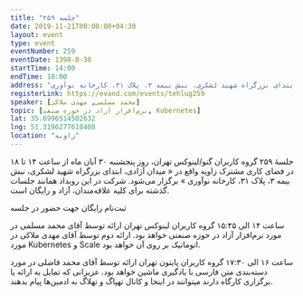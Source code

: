 ```yaml
---
title: "جلسه ۲۵۹"
date: 2019-11-21T00:00:00+04:30
layout: event
type: event
eventNumber: 259
eventDate: 1398-8-30
startTime: 14:00
endTime: 18:00
address: "میدان آزادی، ابتدای بزرگراه شهید لشکری، نبش بیمه ۳، پلاک ۳۱، کارخانه نوآوری"
registerLink: https://evand.com/events/tehlug259
speaker: [محمد مسلمی, مهدی ملاکی]
topic: [نرم‌افزار آزاد در حوزه صنعت, Kubernetes]
lat: 35.6996514502632
lng: 51.3196277618408
location: "زاویه"
---
```

جلسهٔ ۲۵۹ گروه کاربران گنو/لینوکس تهران، روز پنجشنبه ۳۰ آبان ماه از ساعت ۱۴ تا ۱۸ در فضای کاری مشترک زاویه واقع در « میدان آزادی، ابتدای بزرگراه شهید لشکری، نبش بیمه ۳، پلاک ۳۱، کارخانه نوآوری » برگزار می‌شود.
شرکت در این رویداد همانند جلسات گذشته برای کلیه علاقه‌مندان، آزاد و رایگان است.


ثبت‌نام رایگان جهت حضور در جلسه


ساعت ۱۴ الی ۱۵:۴۵ گروه کاربران لینوکس تهران
ارائه توسط آقای محمد مسلمی در مورد نرم‌افزار آزاد در حوزه صنعتی خواهد بود.
ارائه دوم توسط آقای مهدی ملاکی در مورد Kubernetes و Scale اتوماتیک بر روی آن خواهد بود.


ساعت ۱۶ الی ۱۷:۳۰ گروه کاربران پایتون تهران
ارائه توسط آقای محمد فاضلی در مورد دسته‌بندی متن فارسی با یادگیری ماشین خواهد بود.
عزیزانی که تمایل به ارائه یا برگزاری کارگاه دارند میتوانند در اینجا و کانال تهپاگ و تهلاگ به ادمین‌ها پیام بدهند.